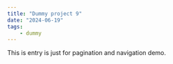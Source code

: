 ```yaml
---
title: "Dummy project 9"
date: "2024-06-19"
tags:
    - dummy
---
```


This is entry is just for pagination and navigation demo.